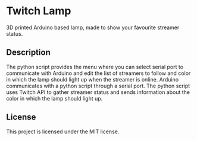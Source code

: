 # Twitch Lamp

3D printed Arduino based lamp, made to show your favourite streamer status. 

## Description

The python script provides the menu where you can select serial port to communicate with Arduino and edit the list of streamers to follow and color in which the lamp should light up when the streamer is online.
Arduino communicates with a python script through a serial port. The python script uses Twitch API to gather streamer status and sends information about the color in which the lamp should light up.

## License 

This project is licensed under the MIT license.
